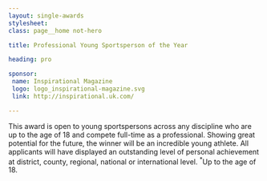```yaml
---
layout: single-awards
stylesheet:
class: page__home not-hero

title: Professional Young Sportsperson of the Year

heading: pro

sponsor:
 name: Inspirational Magazine
 logo: logo_inspirational-magazine.svg
 link: http://inspirational.uk.com/

---
```


This award is open to young sportspersons across any discipline who are up to the age of 18 and compete full-time as a professional. Showing great potential for the future, the winner will be an incredible young athlete. All applicants will have displayed an outstanding level of personal achievement at district, county, regional, national or international level. <sup>*</sup>Up to the age of 18.
